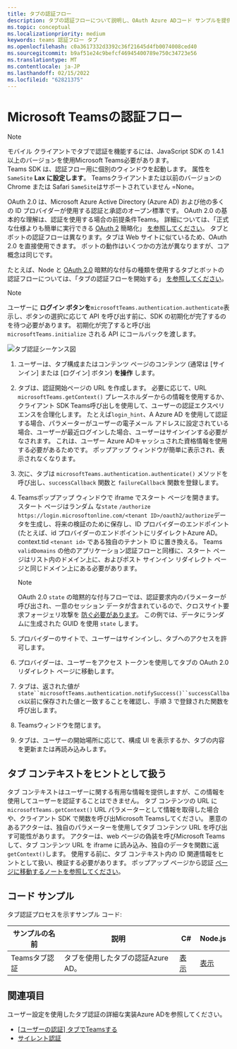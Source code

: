 ```yaml
---
title: タブの認証フロー
description: タブの認証フローについて説明し、OAuth Azure ADコード サンプルを提供します。
ms.topic: conceptual
ms.localizationpriority: medium
keywords: teams 認証フロー タブ
ms.openlocfilehash: c0a3617332d3392c36f21645d4fb0074008ced40
ms.sourcegitcommit: b9af51e24c9befcf46945400789e750c34723e56
ms.translationtype: MT
ms.contentlocale: ja-JP
ms.lasthandoff: 02/15/2022
ms.locfileid: "62821375"
---
```

# <a name="microsoft-teams-authentication-flow-for-tabs"></a>Microsoft Teamsの認証フロー

> [!NOTE]
> モバイル クライアントでタブで認証を機能するには、JavaScript SDK の 1.4.1 以上のバージョンを使用Microsoft Teams必要があります。  
> Teams SDK は、認証フロー用に個別のウィンドウを起動します。 属性を `SameSite` **Lax に設定します**。 Teamsクライアントまたは以前のバージョンの Chrome または Safari `SameSite`はサポートされていません =None。

OAuth 2.0 は、Microsoft Azure Active Directory (Azure AD) および他の多くの ID プロバイダーが使用する認証と承認のオープン標準です。 OAuth 2.0 の基本的な理解は、認証を使用する場合の前提条件Teams。 詳細については、「正式な仕様よりも簡単に実行できる [OAuth 2](https://aaronparecki.com/oauth-2-simplified/) 簡略化」 [を参照してください](https://oauth.net/2/)。 タブとボットの認証フローは異なります。タブは Web サイトに似ているため、OAuth 2.0 を直接使用できます。 ボットの動作はいくつかの方法が異なりますが、コア概念は同じです。

たとえば、Node と [OAuth 2.0](https://oauth.net/2/grant-types/implicit/) 暗黙的な付与の種類を使用するタブとボットの認証フローについては、「タブの認証フローを開始する」 [を参照してください](~/tabs/how-to/authentication/auth-tab-aad.md#initiate-authentication-flow)。

> [!NOTE]
> ユーザーに **ログイン ボタンを**`microsoftTeams.authentication.authenticate`表示し、ボタンの選択に応じて API を呼び出す前に、SDK の初期化が完了するのを待つ必要があります。 初期化が完了すると呼び出 `microsoftTeams.initialize` される API にコールバックを渡します。

![タブ認証シーケンス図](~/assets/images/authentication/tab_auth_sequence_diagram.png)

1. ユーザーは、タブ構成またはコンテンツ ページのコンテンツ (通常は [サインイン] または [ログイン] ボタン) **を操作** します。
2. タブは、認証開始ページの URL を作成します。 必要に応じて、URL `microsoftTeams.getContext()` プレースホルダーからの情報を使用するか、クライアント SDK Teams呼び出しを使用して、ユーザーの認証エクスペリエンスを合理化します。 たとえば`login_hint`、A Azure AD を使用して認証する場合、パラメーターがユーザーの電子メール アドレスに設定されている場合、ユーザーが最近ログインした場合、ユーザーはサインインする必要がなされます。 これは、ユーザー Azure ADキャッシュされた資格情報を使用する必要があるためです。 ポップアップ ウィンドウが簡単に表示され、表示されなくなります。
3. 次に、タブは `microsoftTeams.authentication.authenticate()` メソッドを呼び出し、`successCallback` 関数と `failureCallback` 関数を登録します。
4. Teamsポップアップ ウィンドウで iframe でスタート ページを開きます。 スタート ページはランダム な`state` `/authorize` `https://login.microsoftonline.com/<tenant ID>/oauth2/authorize`データを生成し、将来の検証のために保存し、ID プロバイダーのエンドポイント (たとえば、id プロバイダーのエンドポイントにリダイレクトAzure AD。 context.tid `<tenant id>` である独自のテナント ID に置き換える。
Teams `validDomains` の他のアプリケーション認証フローと同様に、スタート ページはリスト内のドメイン上に、およびポスト サインイン リダイレクト ページと同じドメイン上にある必要があります。

    > [!NOTE]
    > OAuth 2.0 `state` の暗黙的な付与フローでは、認証要求内のパラメーターが呼び出され、一意のセッション データが含まれているので、クロスサイト要求フォージェリ攻撃を [防ぐ必要があります](https://en.wikipedia.org/wiki/Cross-site_request_forgery)。 この例では、データにランダムに生成された GUID を使用 `state` します。

5. プロバイダーのサイトで、ユーザーはサインインし、タブへのアクセスを許可します。
6. プロバイダーは、ユーザーをアクセス トークンを使用してタブの OAuth 2.0 リダイレクト ページに移動します。
7. タブは、返された値が`state``microsoftTeams.authentication.notifySuccess()``successCallback`以前に保存された値と一致することを確認し、手順 3 で登録された関数を呼び出します。
8. Teamsウィンドウを閉じます。
9. タブは、ユーザーの開始場所に応じて、構成 UI を表示するか、タブの内容を更新または再読み込みします。

## <a name="treat-tab-context-as-hints"></a>タブ コンテキストをヒントとして扱う

タブ コンテキストはユーザーに関する有用な情報を提供しますが、この情報を使用してユーザーを認証することはできません。 タブ コンテンツの URL に `microsoftTeams.getContext()` URL パラメーターとして情報を取得した場合や、クライアント SDK で関数を呼び出Microsoft Teamsしてください。 悪意のあるアクターは、独自のパラメーターを使用してタブ コンテンツ URL を呼び出す可能性があります。 アクターは、web ページの偽装を呼びMicrosoft Teamsして、タブ コンテンツ URL を iframe に読み込み、独自のデータを関数に返`getContext()`します。 使用する前に、タブ コンテキスト内の ID 関連情報をヒントとして扱い、検証する必要があります。 ポップアップ ページから認証 [ページに移動するノートを参照してください](~/tabs/how-to/authentication/auth-tab-aad.md#navigate-to-the-authorization-page-from-your-pop-up-page)。

## <a name="code-sample"></a>コード サンプル

タブ認証プロセスを示すサンプル コード:

| **サンプルの名前** | **説明** | **C#** | **Node.js** |
|-----------------|-----------------|-------------|------------|
| Teamsタブ認証 | タブを使用したタブの認証Azure AD。 | [表示](https://github.com/OfficeDev/Microsoft-Teams-Samples/tree/main/samples/app-complete-sample/csharp) | [表示](https://github.com/OfficeDev/Microsoft-Teams-Samples/tree/main/samples/app-complete-sample/nodejs) |

## <a name="see-also"></a>関連項目

ユーザー設定を使用したタブ認証の詳細な実装Azure ADを参照してください。

* [[ユーザーの認証] タブでTeamsする](~/tabs/how-to/authentication/auth-tab-AAD.md)
* [サイレント認証](~/tabs/how-to/authentication/auth-silent-AAD.md)
